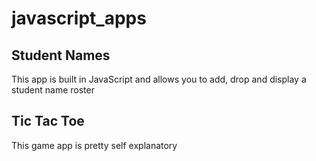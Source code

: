 # javascript_apps
<h2>Student Names</h2>
<p>This app is built in JavaScript and allows you to add, drop and display a student name roster</p>
<h2>Tic Tac Toe</h2>
<p>This game app is pretty self explanatory</p>
